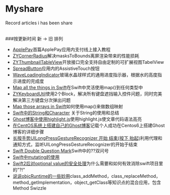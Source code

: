 # Myshare
Record articles i has been share


<br>
###按更新时间 新 -> 旧 排列  

- [ApplePay](https://github.com/liuzhiyi1992/MyshareBlogs/wiki/%E9%A6%96%E7%AF%87ApplePay%E5%BA%94%E7%94%A8%E5%86%85%E6%94%AF%E4%BB%98%E7%BA%BF%E4%B8%8A%E6%8E%A5%E5%85%A5%E6%95%99%E7%A8%8B)首篇ApplePay应用内支付线上接入教程  
- [ZYCornerRadius](https://github.com/liuzhiyi1992/MyshareBlogs/wiki/%E8%A7%A3%E5%86%B3%E5%B8%B8%E8%A7%81%E7%9A%84masksToBounds%E7%A6%BB%E5%B1%8F%E6%B8%B2%E6%9F%93%E5%B8%A6%E6%9D%A5%E7%9A%84%E6%80%A7%E8%83%BD%E6%8D%9F%E8%80%97)解决masksToBounds离屏渲染带来的性能损耗  
- [ZYThumbnailTableView](https://github.com/liuzhiyi1992/MyshareBlogs/wiki/ZYThumbnailTableView---%E5%A0%AA%E6%AF%94%E4%B8%80%E4%B8%AA%E5%B0%8F%E5%9E%8B%E9%98%85%E8%AF%BBApp)开放接口完全支持自由定制的可扩展视图TabelView
- [SpreadButton](https://github.com/liuzhiyi1992/MyshareBlogs/wiki/SpreadButton,%E6%83%B3%E6%8B%A5%E6%9C%89%E4%B8%80%E4%B8%AA%E5%BA%94%E7%94%A8%E5%86%85%E7%9A%84AssistiveTouch%E6%8C%89%E9%92%AE%E5%90%97)应用内的AssistiveTouch按钮
- [WaveLoadingIndicator](https://github.com/liuzhiyi1992/Myshare/wiki/%E5%B0%B1%E5%8F%AB%E6%B3%A2%E6%B5%AA%E8%BF%9B%E5%BA%A6%E6%8C%87%E7%A4%BA%E5%99%A8%E5%90%A7WaveLoadingIndicator)玻璃水晶球样式的通用进度指示器，根据水的高度指示进度的完成度
- [Map all the things in Swift](https://github.com/liuzhiyi1992/Myshare/wiki/Map-all-the-things-in-Swift-%E6%98%A0%E5%B0%84%E6%89%80%E6%9C%89%E4%B8%9C%E8%A5%BF)在Swift中灵活使用map()到任何类型中
- [ZYKeyboardUtil](https://github.com/liuzhiyi1992/Myshare/wiki/ZYKeyboardUtil-%E4%B8%A4%E4%B8%AABlock%E8%AE%A9%E9%94%AE%E7%9B%98%E9%81%AE%E7%9B%96%E4%BA%8B%E4%BB%B6%E5%A4%84%E7%90%86%E5%8F%98%E5%BE%97%E5%BE%97%E5%BF%83%E5%BA%94%E6%89%8B)使用2个Block，解决所有键盘遮挡输入控件问题，同时完美解决第三方键盘分次弹出问题
- [Map those arrays in Swift](https://github.com/liuzhiyi1992/Myshare/wiki/%E4%B8%BASwift%E7%BC%96%E7%A0%81%E5%BC%95%E5%85%A5map()%E5%92%8CflatMap(),-map-those-arrays-in-Swift)如何使用map()来做数组映射
- [Swift中的String和Character](https://github.com/liuzhiyi1992/Myshare/wiki/Swift%E4%B8%AD%E7%9A%84String%E5%92%8CCharacter) 关于String的使用和总结
- [Ghost博客中使用highlight.js](https://github.com/liuzhiyi1992/Myshare/wiki/Ghost%E5%8D%9A%E5%AE%A2%E4%B8%AD%E4%BD%BF%E7%94%A8highlight.js)使用highlight.js使文章代码语法高亮
- [在CentOS系统上搭建自己的Ghost博客](https://github.com/liuzhiyi1992/Myshare/wiki/%E5%9C%A8CentOS%E7%B3%BB%E7%BB%9F%E4%B8%8A%E6%90%AD%E5%BB%BA%E8%87%AA%E5%B7%B1%E7%9A%84Ghost%E5%8D%9A%E5%AE%A2)记载个人成功在Centos6上搭建Ghost博客的详细步骤
- [长按手势UILongPressGestureRecognizer 开始 结束(按下 抬起)](https://github.com/liuzhiyi1992/Myshare/wiki/%E9%95%BF%E6%8C%89%E6%89%8B%E5%8A%BFUILongPressGestureRecognizer-%E5%BC%80%E5%A7%8B-%E7%BB%93%E6%9D%9F(%E6%8C%89%E4%B8%8B-%E6%8A%AC%E8%B5%B7))利用代理和通知方式，监听UILongPressGestureRecognizer的开始于结束
- [Swift Double Question Mark](https://github.com/liuzhiyi1992/Myshare/wiki/Swift-%E4%B8%AD%E7%9A%84%E5%8F%8C%E9%97%AE%E5%8F%B7-%3F%3F-Double-Question-Mark)Swift中的??双问号
- [Swift中mutating的使用](https://github.com/liuzhiyi1992/Myshare/wiki/Swift%E4%B8%ADmutating%E7%9A%84%E4%BD%BF%E7%94%A8)
- [Swift2后对optional value的安全处理](https://github.com/liuzhiyi1992/Myshare/wiki/Swift2%E5%90%8E%E5%AF%B9optional-value%E7%9A%84%E5%AE%89%E5%85%A8%E5%A4%84%E7%90%86%E2%80%94%E2%80%94%E6%85%8E%E7%94%A8%E9%97%AE%E5%8F%B7%E5%8F%B9%E5%8F%B7%22%3F!%22)为什么需要和如何有效消除swift项目里的"?!"
- [说说objcRuntime的一些妙用](https://github.com/liuzhiyi1992/Myshare/wiki/%E8%AF%B4%E8%AF%B4objcRuntime%E7%9A%84%E4%B8%80%E4%BA%9B%E5%A6%99%E7%94%A8)class_addMethod，class_replaceMethod，method_getImplementation，object_getClass等知识点的混合应用，包含Method Swizzle
